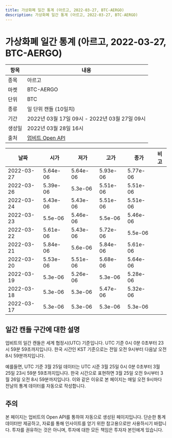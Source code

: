 ```yaml
---
title: 가상화폐 일간 통계 (아르고, 2022-03-27, BTC-AERGO)
description: 가상화폐 일간 통계 (아르고, 2022-03-27, BTC-AERGO)
---
```



가상화폐 일간 통계 (아르고, 2022-03-27, BTC-AERGO)
===

|항목|내용|
|--|--|
|종목|아르고|
|마켓|BTC-AERGO|
|단위|BTC|
|종류|일 단위 캔들 (10일치)|
|기간|2022년 03월 17일 09시 - 2022년 03월 27일 09시|
|생성일|2022년 03월 28일 16시|
|출처|[업비트 Open API](https://docs.upbit.com)|


|날짜|시가|저가|고가|종가|비고|
|--|--|--|--|--|--|
|2022-03-27|5.64e-06|5.64e-06|5.93e-06|5.77e-06|    |
|2022-03-26|5.39e-06|5.3e-06|5.51e-06|5.51e-06|    |
|2022-03-24|5.43e-06|5.43e-06|5.51e-06|5.51e-06|    |
|2022-03-23|5.5e-06|5.46e-06|5.5e-06|5.46e-06|    |
|2022-03-22|5.61e-06|5.43e-06|5.72e-06|5.5e-06|    |
|2022-03-21|5.84e-06|5.6e-06|5.84e-06|5.61e-06|    |
|2022-03-20|5.53e-06|5.51e-06|5.68e-06|5.64e-06|    |
|2022-03-19|5.3e-06|5.26e-06|5.3e-06|5.28e-06|    |
|2022-03-18|5.3e-06|5.3e-06|5.47e-06|5.32e-06|    |
|2022-03-17|5.3e-06|5.3e-06|5.3e-06|5.3e-06|    |


일간 캔들 구간에 대한 설명
---


업비트의 일간 캔들은 세계 협정시(UTC) 기준입니다. 
UTC 기준 0시 0분 0초부터 23시 59분 59초까지입니다. 
한국 시간인 KST 기준으로는 전일 오전 9시부터 다음날 오전 8시 59분까지입니다. 


예를들면, UTC 기준 3월 25일 데이터는 UTC 시준 3월 25일 0시 0분 0초부터 3월 25일 23시 59분 59초까지입니다. 
한국 시간으로 표현하면 3월 25일 오전 9시부터 3월 26일 오전 8시 59분까지입니다. 
이와 같은 이유로 본 페이지는 매일 오전 9시마다 전날의 통계 데이터를 자동으로 작성합니다. 


주의
---


본 페이지는 업비트의 Open API를 통하여 자동으로 생성된 페이지입니다. 
단순한 통계 데이터만 제공하고, 자료를 통해 인사이트를 얻기 위한 참고용으로만 사용하시기 바랍니다. 
투자를 권유하는 것은 아니며, 투자에 대한 모든 책임은 투자자 본인에게 있습니다. 
